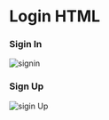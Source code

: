 # Login HTML

### Sigin In
![signin](https://user-images.githubusercontent.com/85172009/166098816-4ca316cf-32ec-48d5-9528-f4ae601f3ee7.png)

### Sign Up
![sigin Up](https://user-images.githubusercontent.com/85172009/166098834-6a6f902c-afb4-4348-a776-f26d83cdb968.png)
